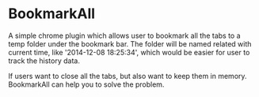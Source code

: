 BookmarkAll
===========
A simple chrome plugin which allows user to bookmark all the tabs to a temp folder under the bookmark bar.
The folder will be named related with current time, like '2014-12-08 18:25:34', which would be easier for user to track the history data.

If users want to close all the tabs, but also want to keep them in memory. BookmarkAll can help you to solve the problem. 
